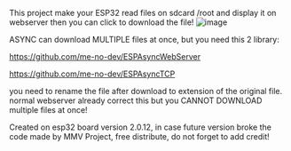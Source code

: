 This project make your ESP32 read files on sdcard /root and display it on webserver then you can click to download the file!
![image](https://github.com/user-attachments/assets/c12d6e5e-a9bf-463c-b9cc-dc66c985ab3c)


ASYNC can download MULTIPLE files at once, but you need this 2 library:

https://github.com/me-no-dev/ESPAsyncWebServer

https://github.com/me-no-dev/ESPAsyncTCP

you need to rename the file after download to extension of the original file. normal webserver already correct this but you CANNOT DOWNLOAD multiple files at once!

Created on esp32 board version 2.0.12, in case future version broke the code
made by MMV Project, free distribute, do not forget to add credit!
